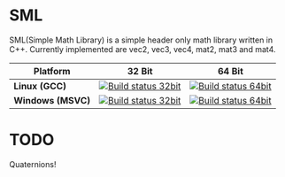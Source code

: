 # SML
SML(Simple Math Library) is a simple header only math library written in C++.
Currently implemented are vec2, vec3, vec4, mat2, mat3 and mat4.

| **Platform** | **32 Bit** | **64 Bit** |
|---|---|---|
|**Linux (GCC)**         |[![Build status 32bit](https://ci.appveyor.com/api/projects/status/t9nhyqpo9eydrq36?svg=true)](https://ci.appveyor.com/project/Pitj3/sml) |[![Build status 64bit](https://ci.appveyor.com/api/projects/status/llf6vglm9lwxka6c?svg=true)](https://ci.appveyor.com/project/Pitj3/sml-mpl8y) |
|**Windows (MSVC)**         |[![Build status 32bit](https://ci.appveyor.com/api/projects/status/7yh9okxk0ed86a9v?svg=true)](https://ci.appveyor.com/project/Pitj3/sml-3lyt5) |[![Build status 64bit](https://ci.appveyor.com/api/projects/status/7gy2b6ueqhi2l35o?svg=true)](https://ci.appveyor.com/project/Pitj3/sml-ckq3k) |

# TODO
Quaternions!


